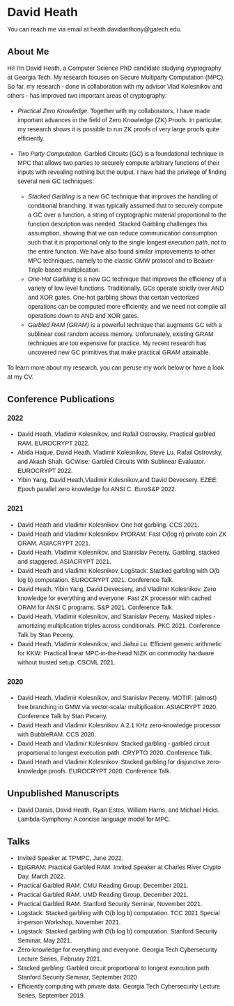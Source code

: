 <style>
body {
  font-family: helvetica;
  line-height: 1.5em;
}
a:link {
  text-decoration: none;
}

a:visited {
  text-decoration: none;
}

a:hover {
  text-decoration: underline;
}

a:active {
  text-decoration: underline;
}
</style>
# David Heath

You can reach me via email at <heath.davidanthony@gatech.edu>.

## About Me

Hi!
I\'m David Heath, a Computer Science PhD candidate studying cryptography at
Georgia Tech.
My research focuses on [Secure Multiparty Computation (MPC)](https://en.wikipedia.org/wiki/Secure_multi-party_computation).
So far, my research \- done in collaboration with my advisor [Vlad
Kolesnikov](https://www.cc.gatech.edu/~vlad/) and others \- has
improved two important areas of cryptography:

* *Practical Zero Knowledge*. Together with my collaborators, I have made
  important advances in the field of [Zero Knowledge (ZK)](https://en.wikipedia.org/wiki/Zero-knowledge_proof) Proofs.  In
  particular, my research shows it is possible to run ZK proofs of very large proofs [quite efficiently](https://www.computer.org/csdl/proceedings-article/sp/2021/893400b538/1t0x9pFe8tq).
* *Two Party Computation*.
  [Garbled Circuits (GC)](https://en.wikipedia.org/wiki/Garbled_circuit) is a
  foundational technique in MPC that allows two parties to securely compute
  arbitrary functions of their inputs with revealing nothing but the output.
  I have had the privilege of finding several
  new GC techniques:

  + [*Stacked Garbling*](https://eprint.iacr.org/2020/973) is a new GC technique
    that improves the handling of conditional branching.
    It was typically assumed that to securely compute a GC over a function, a string of cryptographic material proportional to the function description was needed.
    Stacked Garbling challenges this assumption, showing that we can reduce
    communication consumption such that it is proportional only to the single
    longest *execution path*, not to the entire function.
    We have also found similar improvements to other MPC techniques, namely to the [classic GMW protocol](https://eprint.iacr.org/2020/1175) and to [Beaver-Triple-based multiplication](https://eprint.iacr.org/2021/604).
  + [*One-Hot Garbling*](https://dl.acm.org/doi/abs/10.1145/3460120.3484764) is a new GC technique that
    improves the efficiency of a variety of low level functions.
    Traditionally, GCs operate strictly over AND and XOR gates.
    One-hot garbling shows that certain vectorized operations can be computed
    more efficiently, and we need not compile all operations down to AND and
    XOR gates.
  + *Garbled RAM (GRAM)* is a [powerful technique](https://eprint.iacr.org/2012/601.pdf)
    that augments GC with a
    sublinear cost random access memory.
    Unforunately, existing GRAM techniques are too expensive for practice.
    My [recent research](https://eprint.iacr.org/2021/1519) has uncovered new GC primitives that make practical GRAM attainable.


To learn more about my research, you can peruse my work below or have a look at [my CV](./cv.pdf).


## Conference Publications

### 2022

* David Heath, Vladimir Kolesnikov, and Rafail Ostrovsky. [Practical garbled RAM](https://eprint.iacr.org/2021/1519). EUROCRYPT 2022.
* Abida Haque, David Heath, Vladimir Kolesnikov, Steve Lu, Rafail Ostrovsky, and Akash Shah. GCWise: Garbled Circuits With Sublinear Evaluator. EUROCRYPT 2022.
* Yibin Yang, David Heath,Vladimir Kolesnikov,and David Devecsery. EZEE: Epoch parallel zero knowledge for ANSI C. EuroS&P 2022.

### 2021

* David Heath and Vladimir Kolesnikov. One hot garbling. CCS 2021.
* David Heath and Vladimir Kolesnikov. [PrORAM: Fast O(log n) private coin ZK ORAM](https://eprint.iacr.org/2021/587).
ASIACRYPT 2021.
* David Heath, Vladimir Kolesnikov, and Stanislav Peceny. Garbling, stacked and staggered. ASIACRYPT 2021.
* David Heath and Vladimir Kolesnikov. [LogStack: Stacked garbling with O(b log b) computation](https://eprint.iacr.org/2021/531).
  EUROCRYPT 2021.
  [Conference Talk](https://www.youtube.com/watch?v=fNrZhfNQ_fQ).
* David Heath, Yibin Yang, David Devecsery, and Vladimir Kolesnikov.
  [Zero knowledge for everything and everyone: Fast ZK processor with cached ORAM for ANSI C programs](https://www.computer.org/csdl/proceedings-article/sp/2021/893400b538/1t0x9pFe8tq). S\&P 2021. [Conference Talk](https://www.youtube.com/watch?v=JS-xpz1BIL4).
* David Heath, Vladimir Kolesnikov, and Stanislav Peceny. [Masked triples \- amortizing multiplication triples across conditionals](https://eprint.iacr.org/2021/604.pdf). PKC 2021. [Conference Talk by Stan Peceny](https://www.youtube.com/watch?v=mZm2tMas-yc).
* David Heath, Vladimir Kolesnikov, and Jiahui Lu. [Efficient generic arithmetic for KKW: Practical linear MPC\-in\-the\-head NIZK on commodity hardware without trusted setup](https://link.springer.com/chapter/10.1007/978-3-030-78086-9_31). CSCML 2021.

### 2020
* David Heath, Vladimir Kolesnikov, and Stanislav Peceny. [MOTIF: (almost) free branching in GMW via vector\-scalar multiplication](https://eprint.iacr.org/2020/1175).
  ASIACRYPT 2020. [Conference Talk by Stan Peceny](https://www.youtube.com/watch?v=nRIQclqfAAQ).
* David Heath and Vladimir Kolesnikov. [A 2.1 KHz zero-knowledge processor with BubbleRAM](https://dl.acm.org/doi/abs/10.1145/3372297.3417283). CCS 2020.
* David Heath and Vladimir Kolesnikov. [Stacked garbling - garbled circuit proportional to longest execution path](https://eprint.iacr.org/2020/973). CRYPTO 2020. [Conference Talk](https://www.youtube.com/watch?v=ii13QRHU2Ss).
* David Heath and Vladimir Kolesnikov. [Stacked garbling for disjunctive zero-knowledge proofs](https://eprint.iacr.org/2020/136.pdf). EUROCRYPT 2020. [Conference Talk](https://www.youtube.com/watch?v=O_kWpyIzqY4).



## Unpublished Manuscripts

* David Darais, David Heath, Ryan Estes, William Harris, and Michael Hicks. Lambda\-Symphony: A concise language model for MPC.

## Talks

* Invited Speaker at TPMPC, June 2022.
* EpiGRAM: Practical Garbled RAM. Invited Speaker at Charles River Crypto Day, March 2022.
* [Practical Garbled RAM](https://www.youtube.com/watch?v=Rg91tBQjkyk). CMU Reading Group, December 2021.
* Practical Garbled RAM. UMD Reading Group, December 2021.
* Practical Garbled RAM. Stanford Security Seminar, November 2021.
* Logstack: Stacked garbling with O(b log b) computation. TCC 2021 Special in-person Workshop, November 2021.
* [Logstack: Stacked garbling with O(b log b) computation](https://crypto.stanford.edu/seclab/sem-20-21/heath.html). Stanford Security Seminar, May 2021.
* [Zero-knowledge for everything and everyone](https://scp.cc.gatech.edu/2021/02/05/zero-knowledge-for-everything-and-everyone/). Georgia Tech Cybersecurity Lecture Series, February 2021.
* Stacked garbling: Garbled circuit proportional to longest execution path. Stanford Security Seminar, September 2020
* [Efficiently computing with private data](https://mediaspace.gatech.edu/media/David+Heath+-+Efficiently+Computing+with+Private+Data/1_8qvvz08r). Georgia Tech Cybersecurity Lecture Series, September 2019.
